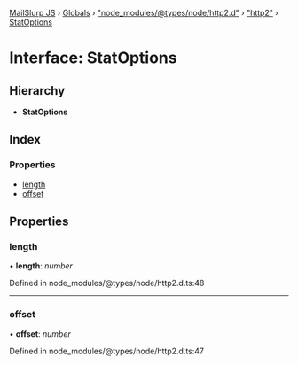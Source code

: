 [MailSlurp JS](../README.md) › [Globals](../globals.md) › ["node_modules/@types/node/http2.d"](../modules/_node_modules__types_node_http2_d_.md) › ["http2"](../modules/_node_modules__types_node_http2_d_._http2_.md) › [StatOptions](_node_modules__types_node_http2_d_._http2_.statoptions.md)

# Interface: StatOptions

## Hierarchy

* **StatOptions**

## Index

### Properties

* [length](_node_modules__types_node_http2_d_._http2_.statoptions.md#length)
* [offset](_node_modules__types_node_http2_d_._http2_.statoptions.md#offset)

## Properties

###  length

• **length**: *number*

Defined in node_modules/@types/node/http2.d.ts:48

___

###  offset

• **offset**: *number*

Defined in node_modules/@types/node/http2.d.ts:47
